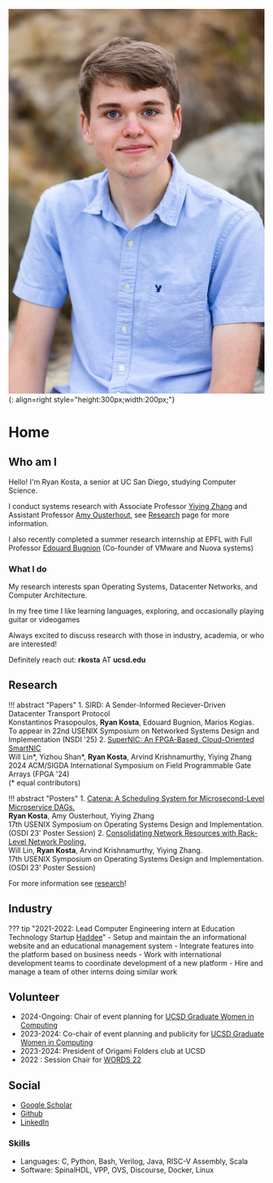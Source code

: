 ![portrait](me.jpeg){: align=right style="height:300px;width:200px;"}

# Home 
## Who am I

Hello! I'm Ryan Kosta, a senior at UC San Diego, studying Computer Science.

I conduct systems research with Associate Professor [Yiying Zhang](https://cseweb.ucsd.edu/~yiying/) and Assistant Professor [Amy Ousterhout](https://amyousterhout.com/), see [Research](research/research/) page for more information.

I also recently completed a summer research internship at EPFL with Full Professor [Edouard Bugnion](https://people.epfl.ch/edouard.bugnion) (Co-founder of VMware and Nuova systems)

### What I do 

My research interests span Operating Systems, Datacenter Networks, and Computer Architecture.

In my free time I like learning languages, exploring, and occasionally playing guitar or videogames

Always excited to discuss research with those in industry, academia, or who are interested!

Definitely reach out: **rkosta** AT **ucsd.edu**


## Research
!!! abstract "Papers"
	1. SIRD: A Sender-Informed Reciever-Driven Datacenter Transport Protocol   
	Konstantinos Prasopoulos, **Ryan Kosta**, Edouard Bugnion, Marios Kogias.  
	To appear in 22nd USENIX Symposium on Networked Systems Design and Implementation (NSDI '25) 
	2. [SuperNIC: An FPGA-Based, Cloud-Oriented SmartNIC](https://dl.acm.org/doi/10.1145/3626202.3637564)  
	Will Lin\*, Yizhou Shan\*, **Ryan Kosta**, Arvind Krishnamurthy, Yiying Zhang    
	2024 ACM/SIGDA International Symposium on Field Programmable Gate Arrays (FPGA '24)  
	(\* equal contributors)

!!! abstract "Posters"
	1. [Catena: A Scheduling System for Microsecond-Level Microservice DAGs.](media/osdi-23-poster-catena-full.pdf)     
	**Ryan Kosta**, Amy Ousterhout, Yiying Zhang  
	17th USENIX Symposium on Operating Systems Design and Implementation. (OSDI 23' Poster Session)	
	2. [Consolidating Network Resources with Rack-Level Network Pooling.](media/osdi-23-poster-snic-full.pdf)  
	Will Lin, **Ryan Kosta**, Arvind Krishnamurthy, Yiying Zhang.    
	17th USENIX Symposium on Operating Systems Design and Implementation. (OSDI 23' Poster Session)

	
For more information see [research](research/research.md)!

## Industry 
??? tip "2021-2022: Lead Computer Engineering intern at Education Technology Startup [Haddee](https://haddee.com)"
	- Setup and maintain the an informational website and an educational management system 
	- Integrate features into the platform based on business needs 
	- Work with international development teams to coordinate development of a new platform 
	- Hire and manage a team of other interns doing similar work

## Volunteer
- 2024-Ongoing: Chair of event planning for [UCSD Graduate Women in Computing](https://gradwic.ucsd.edu/)
- 2023-2024: Co-chair of event planning and publicity for [UCSD Graduate Women in Computing](https://gradwic.ucsd.edu/)
- 2023-2024: President of Origami Folders club at UCSD 
- 2022 : Session Chair for [WORDS 22](https://www.wordsworkshop.org/words-2022) 

## Social
- [Google Scholar](https://scholar.google.com/citations?user=RVvydmkAAAA)
- [Github](https://github.com/ryankosta)
- [LinkedIn](https://www.linkedin.com/in/ryankosta/)

### Skills
- Languages: C, Python, Bash, Verilog, Java, RISC-V Assembly, Scala
- Software: SpinalHDL, VPP, OVS, Discourse, Docker, Linux 
